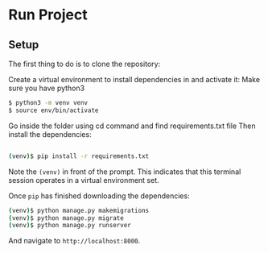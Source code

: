 # Run Project

## Setup

The first thing to do is to clone the repository:

Create a virtual environment to install dependencies in and activate it:
Make sure you have python3

```sh
$ python3 -m venv venv
$ source env/bin/activate
```

Go inside the folder using cd command and find requirements.txt file
Then install the dependencies:

```sh

(venv)$ pip install -r requirements.txt
```

Note the `(venv)` in front of the prompt. This indicates that this terminal
session operates in a virtual environment set.

Once `pip` has finished downloading the dependencies:

```sh
(venv)$ python manage.py makemigrations
(venv)$ python manage.py migrate
(venv)$ python manage.py runserver
```

And navigate to `http://localhost:8000`.
